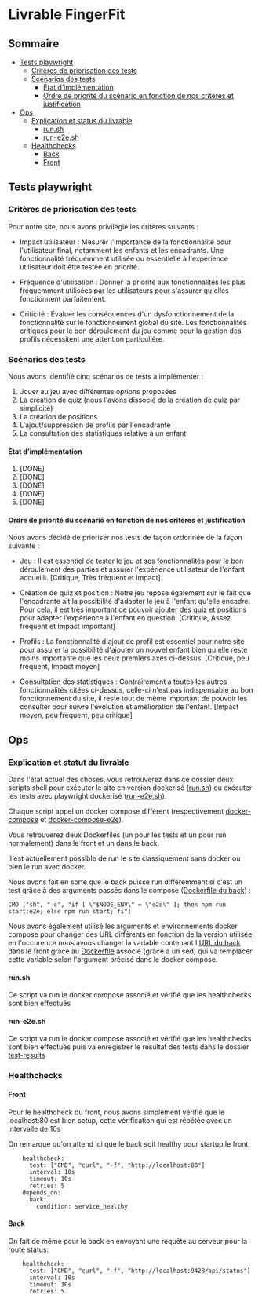 # Livrable FingerFit

## Sommaire 

- [Tests playwright](#tests-playwright)
    - [Critères de priorisation des tests](#critères-de-priorisation-des-tests)
    - [Scénarios des tests](#scénarios-des-tests)
        - [État d’implémentation](#etat-dimplémentation)
        - [Ordre de priorité du scénario en fonction de nos critères et justification](#ordre-de-priorité-du-scénario-en-fonction-de-nos-critères-et-justification)
- [Ops](#ops)
    - [Explication et status du livrable](#explication-et-status-du-livrable)
        - [run.sh](#runsh)
        - [run-e2e.sh](#run-e2esh)
    - [Healthchecks](#healthchecks)
        - [Back](#back)
        - [Front](#front)


## Tests playwright 

### Critères de priorisation des tests

Pour notre site, nous avons privilégié les critères suivants : 


- Impact utilisateur : Mesurer l'importance de la fonctionnalité pour l'utilisateur final, notamment les enfants et les encadrants. Une fonctionnalité fréquemment utilisée ou essentielle à l'expérience utilisateur doit être testée en priorité.

- Fréquence d'utilisation : Donner la priorité aux fonctionnalités les plus fréquemment utilisées par les utilisateurs pour s'assurer qu'elles fonctionnent parfaitement.

- Criticité : Évaluer les conséquences d'un dysfonctionnement de la fonctionnalité sur le fonctionnement global du site. Les fonctionnalités critiques pour le bon déroulement du jeu comme pour la gestion des profils nécessitent une attention particulière.


### Scénarios des tests

Nous avons identifié cinq scénarios de tests à implémenter : 
1.  Jouer au jeu avec différentes options proposées 
2. La création de quiz (nous l'avons dissocié de la création de quiz par simplicité)
3. La création de positions 
4. L'ajout/suppression de profils par l'encadrante
5. La consultation des statistiques relative à un enfant

#### Etat d’implémentation

1. [DONE]
2. [DONE]
3. [DONE]
4. [DONE]
5. [DONE]

#### Ordre de priorité du scénario en fonction de nos critères et justification

Nous avons décidé de prioriser nos tests de façon ordonnée de la façon suivante : 

- Jeu : Il est essentiel de tester le jeu et ses fonctionnalités pour le bon déroulement des parties et assurer l'expérience utilisateur de l'enfant accueilli.
[Critique, Très fréquent et Impact].

- Création de quiz et position : Notre jeu repose également sur le fait que l'encadrante ait la possibilité d'adapter le jeu à l'enfant qu'elle encadre. Pour cela, il est très important de pouvoir ajouter des quiz et positions pour adapter l'expérience à l'enfant en question.
[Critique, Assez fréquent et Impact important]

- Profils : La fonctionnalité d'ajout de profil est essentiel pour notre site pour assurer la possibilité d'ajouter un nouvel enfant bien qu'elle reste moins importante que les deux premiers axes ci-dessus.
[Critique, peu fréquent, Impact moyen]

- Consultation des statistiques : Contrairement à toutes les autres fonctionnalités citées ci-dessus, celle-ci n'est pas indispensable au bon fonctionnement du site, il reste tout de même important de pouvoir les consulter pour suivre l'évolution et amélioration de l'enfant.
[Impact moyen, peu fréquent, peu critique]


## Ops 

### Explication et statut du livrable 

Dans l'état actuel des choses, vous retrouverez dans ce dossier deux scripts shell pour exécuter le site en version dockerisé ([run.sh](run.sh)) ou exécuter les tests avec playwright dockerisé ([run-e2e.sh](run-e2e.sh)).

Chaque script appel un docker compose différent (respectivement [docker-compose](docker-compose.yml) et [docker-compose-e2e](docker-compose-e2e.yml)).

Vous retrouverez deux Dockerfiles (un pour les tests et un pour run normalement) dans le front et un dans le back.

Il est actuellement possible de run le site classiquement sans docker ou bien le run avec docker. 

Nous avons fait en sorte que le back puisse run différemment si c'est un test grâce à des arguments passés dans le compose ([Dockerfile du back](../backend/Dockerfile)) : 

```
CMD ["sh", "-c", "if [ \"$NODE_ENV\" = \"e2e\" ]; then npm run start:e2e; else npm run start; fi"]
```

Nous avons également utilisé les arguments et environnements docker compose pour changer des URL différents en fonction de la version utilisée, en l'occurence nous avons changer la variable contenant l'[URL du back](../front-end/src/environments/environment.prod.ts) dans le front grâce au [Dockerfile](../front-end/Dockerfile) associé (grâce a un sed) qui va remplacer cette variable selon l'argument précisé dans le docker compose.



#### run.sh

Ce script va run le docker compose associé et vérifié que les healthchecks sont bien effectués

#### run-e2e.sh

Ce script va run le docker compose associé et vérifié que les healthchecks sont bien effectués puis va enregistrer le résultat des tests dans le dossier [test-results](test-results)

### Healthchecks

#### Front 

Pour le healthcheck du front, nous avons simplement vérifié que le localhost:80 est bien setup, cette vérification qui est répétée avec un intervalle de 10s

On remarque qu'on attend ici que le back soit healthy pour startup le front.

```
    healthcheck:
      test: ["CMD", "curl", "-f", "http://localhost:80"]
      interval: 10s
      timeout: 10s
      retries: 5
    depends_on:
      back:
        condition: service_healthy
```

#### Back
On fait de même pour le back en envoyant une requête au serveur pour la route status: 

```
    healthcheck:
      test: ["CMD", "curl", "-f", "http://localhost:9428/api/status"]
      interval: 10s
      timeout: 10s
      retries: 5
```

